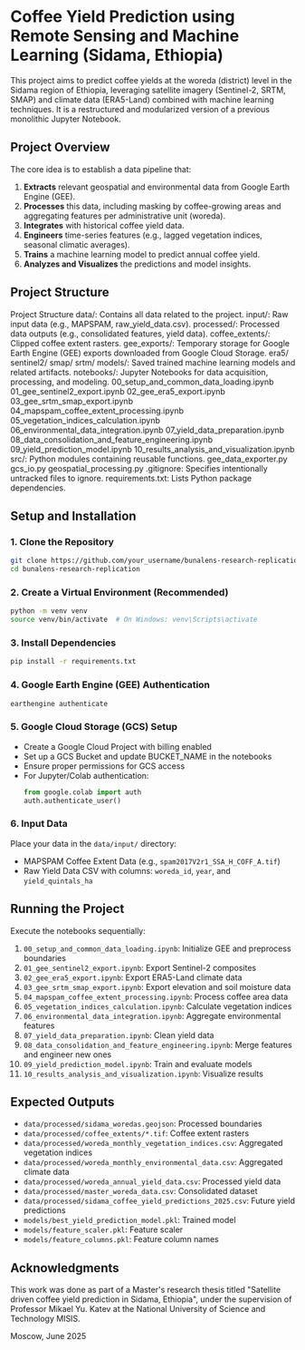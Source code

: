 # Coffee Yield Prediction using Remote Sensing and Machine Learning (Sidama, Ethiopia)

This project aims to predict coffee yields at the woreda (district) level in the Sidama region of Ethiopia, leveraging satellite imagery (Sentinel-2, SRTM, SMAP) and climate data (ERA5-Land) combined with machine learning techniques. It is a restructured and modularized version of a previous monolithic Jupyter Notebook.

## Project Overview

The core idea is to establish a data pipeline that:
1.  **Extracts** relevant geospatial and environmental data from Google Earth Engine (GEE).
2.  **Processes** this data, including masking by coffee-growing areas and aggregating features per administrative unit (woreda).
3.  **Integrates** with historical coffee yield data.
4.  **Engineers** time-series features (e.g., lagged vegetation indices, seasonal climatic averages).
5.  **Trains** a machine learning model to predict annual coffee yield.
6.  **Analyzes and Visualizes** the predictions and model insights.

## Project Structure

Project Structure
data/: Contains all data related to the project.
input/: Raw input data (e.g., MAPSPAM, raw_yield_data.csv).
processed/: Processed data outputs (e.g., consolidated features, yield data).
coffee_extents/: Clipped coffee extent rasters.
gee_exports/: Temporary storage for Google Earth Engine (GEE) exports downloaded from Google Cloud Storage.
era5/
sentinel2/
smap/
srtm/
models/: Saved trained machine learning models and related artifacts.
notebooks/: Jupyter Notebooks for data acquisition, processing, and modeling.
00_setup_and_common_data_loading.ipynb
01_gee_sentinel2_export.ipynb
02_gee_era5_export.ipynb
03_gee_srtm_smap_export.ipynb
04_mapspam_coffee_extent_processing.ipynb
05_vegetation_indices_calculation.ipynb
06_environmental_data_integration.ipynb
07_yield_data_preparation.ipynb
08_data_consolidation_and_feature_engineering.ipynb
09_yield_prediction_model.ipynb
10_results_analysis_and_visualization.ipynb
src/: Python modules containing reusable functions.
gee_data_exporter.py
gcs_io.py
geospatial_processing.py
.gitignore: Specifies intentionally untracked files to ignore.
requirements.txt: Lists Python package dependencies.

## Setup and Installation

### 1. Clone the Repository
```bash
git clone https://github.com/your_username/bunalens-research-replication.git
cd bunalens-research-replication
```

### 2. Create a Virtual Environment (Recommended)
```bash
python -m venv venv
source venv/bin/activate  # On Windows: venv\Scripts\activate
```

### 3. Install Dependencies
```bash
pip install -r requirements.txt
```

### 4. Google Earth Engine (GEE) Authentication
```bash
earthengine authenticate
```

### 5. Google Cloud Storage (GCS) Setup
- Create a Google Cloud Project with billing enabled
- Set up a GCS Bucket and update BUCKET_NAME in the notebooks
- Ensure proper permissions for GCS access
- For Jupyter/Colab authentication:
    ```python
    from google.colab import auth
    auth.authenticate_user()
    ```

### 6. Input Data
Place your data in the `data/input/` directory:
- MAPSPAM Coffee Extent Data (e.g., `spam2017V2r1_SSA_H_COFF_A.tif`)
- Raw Yield Data CSV with columns: `woreda_id`, `year`, and `yield_quintals_ha`

## Running the Project

Execute the notebooks sequentially:
1. `00_setup_and_common_data_loading.ipynb`: Initialize GEE and preprocess boundaries
2. `01_gee_sentinel2_export.ipynb`: Export Sentinel-2 composites
3. `02_gee_era5_export.ipynb`: Export ERA5-Land climate data
4. `03_gee_srtm_smap_export.ipynb`: Export elevation and soil moisture data
5. `04_mapspam_coffee_extent_processing.ipynb`: Process coffee area data
6. `05_vegetation_indices_calculation.ipynb`: Calculate vegetation indices
7. `06_environmental_data_integration.ipynb`: Aggregate environmental features
8. `07_yield_data_preparation.ipynb`: Clean yield data
9. `08_data_consolidation_and_feature_engineering.ipynb`: Merge features and engineer new ones
10. `09_yield_prediction_model.ipynb`: Train and evaluate models
11. `10_results_analysis_and_visualization.ipynb`: Visualize results

## Expected Outputs

- `data/processed/sidama_woredas.geojson`: Processed boundaries
- `data/processed/coffee_extents/*.tif`: Coffee extent rasters
- `data/processed/woreda_monthly_vegetation_indices.csv`: Aggregated vegetation indices
- `data/processed/woreda_monthly_environmental_data.csv`: Aggregated climate data
- `data/processed/woreda_annual_yield_data.csv`: Processed yield data
- `data/processed/master_woreda_data.csv`: Consolidated dataset
- `data/processed/sidama_coffee_yield_predictions_2025.csv`: Future yield predictions
- `models/best_yield_prediction_model.pkl`: Trained model
- `models/feature_scaler.pkl`: Feature scaler
- `models/feature_columns.pkl`: Feature column names

## Acknowledgments

This work was done as part of a Master's research thesis titled "Satellite driven coffee yield prediction in Sidama, Ethiopia", under the supervision of Professor Mikael Yu. Katev at the National University of Science and Technology MISIS.

Moscow, June 2025
